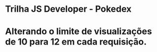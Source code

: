 # Trilha JS Developer - Pokedex
# Alterando o limite de visualizações de 10 para 12 em cada requisição.
